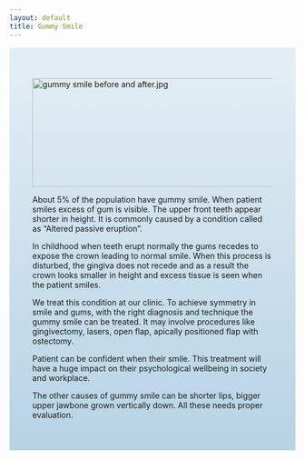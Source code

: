 ```yaml
---
layout: default
title: Gummy Smile
---
```


<div class="row">

<div class="col-xs-12 col-sm-12  primary_color text-light featured-text no-gutters">
<div class=" col-md-12" style="background: linear-gradient( rgba(17,113,175,0.1), rgba(17,113,175,0.3) ), url() center; padding: 8%;">

<p><a href="/File:gummy_smile_before_and_after.jpg" class="image"><img alt="gummy smile before and after.jpg" src="/images/thumb/e/e3/gummy_smile_before_and_after.jpg/600px-gummy_smile_before_and_after.jpg" width="600" height="191" srcset="/images/thumb/e/e3/gummy_smile_before_and_after.jpg/900px-gummy_smile_before_and_after.jpg 1.5x, /images/thumb/e/e3/gummy_smile_before_and_after.jpg/1200px-gummy_smile_before_and_after.jpg 2x" /></a>
</p><p>About 5% of the population have gummy smile. When patient smiles excess of gum is visible. The upper front teeth appear shorter in height. It is commonly caused by a condition called as “Altered passive eruption”. 
</p><p>In childhood when teeth erupt normally the gums recedes to expose the crown leading to normal smile. When this process is disturbed, the gingiva does not recede and as a result the crown looks smaller in height and excess tissue is seen when the patient smiles.
</p><p>We treat this condition at our clinic. To achieve symmetry in smile and gums, with the right diagnosis and technique the gummy smile can be treated. It may involve procedures like gingivectomy, lasers, open flap, apically positioned flap with ostectomy. 
</p><p>Patient can be confident when their smile. This treatment will have a huge impact on their psychological wellbeing in society and workplace.
</p><p>The other causes of gummy smile can be shorter lips, bigger upper jawbone grown vertically down. All these needs proper evaluation.
</p>